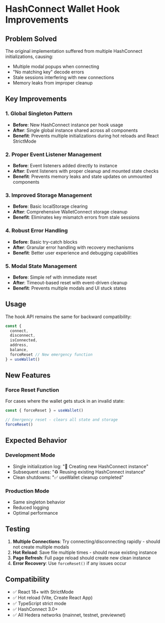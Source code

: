 # HashConnect Wallet Hook Improvements

## Problem Solved

The original implementation suffered from multiple HashConnect initializations, causing:
- Multiple modal popups when connecting
- "No matching key" decode errors 
- Stale sessions interfering with new connections
- Memory leaks from improper cleanup

## Key Improvements

### 1. Global Singleton Pattern
- **Before**: New HashConnect instance per hook usage
- **After**: Single global instance shared across all components
- **Benefit**: Prevents multiple initializations during hot reloads and React StrictMode

### 2. Proper Event Listener Management
- **Before**: Event listeners added directly to instance
- **After**: Event listeners with proper cleanup and mounted state checks
- **Benefit**: Prevents memory leaks and state updates on unmounted components

### 3. Improved Storage Management
- **Before**: Basic localStorage clearing
- **After**: Comprehensive WalletConnect storage cleanup
- **Benefit**: Eliminates key mismatch errors from stale sessions

### 4. Robust Error Handling
- **Before**: Basic try-catch blocks
- **After**: Granular error handling with recovery mechanisms
- **Benefit**: Better user experience and debugging capabilities

### 5. Modal State Management
- **Before**: Simple ref with immediate reset
- **After**: Timeout-based reset with event-driven cleanup
- **Benefit**: Prevents multiple modals and UI stuck states

## Usage

The hook API remains the same for backward compatibility:

```typescript
const { 
  connect, 
  disconnect, 
  isConnected, 
  address, 
  balance,
  forceReset // New emergency function
} = useWallet()
```

## New Features

### Force Reset Function
For cases where the wallet gets stuck in an invalid state:

```typescript
const { forceReset } = useWallet()

// Emergency reset - clears all state and storage
forceReset()
```

## Expected Behavior

### Development Mode
- Single initialization log: "🚀 Creating new HashConnect instance"
- Subsequent uses: "♻️ Reusing existing HashConnect instance"
- Clean shutdowns: "✅ useWallet cleanup completed"

### Production Mode
- Same singleton behavior
- Reduced logging
- Optimal performance

## Testing

1. **Multiple Connections**: Try connecting/disconnecting rapidly - should not create multiple modals
2. **Hot Reload**: Save file multiple times - should reuse existing instance
3. **Page Refresh**: Full page reload should create new clean instance
4. **Error Recovery**: Use `forceReset()` if any issues occur

## Compatibility

- ✅ React 18+ with StrictMode
- ✅ Hot reload (Vite, Create React App)
- ✅ TypeScript strict mode
- ✅ HashConnect 3.0+
- ✅ All Hedera networks (mainnet, testnet, previewnet)